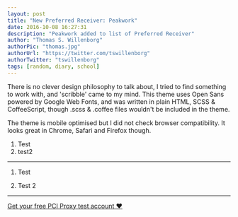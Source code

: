 ```yaml
---
layout: post
title: "New Preferred Receiver: Peakwork"
date: 2016-10-08 16:27:31
description: "Peakwork added to list of Preferred Receiver"
author: "Thomas S. Willenborg"
authorPic: "thomas.jpg"
authorUrl: "https://twitter.com/tswillenborg"
authorTwitter: "tswillenborg"
tags: [random, diary, school]
---
```




There is no clever design philosophy to talk about, I tried to find something to work with, and 'scribble' came to my mind. This theme uses Open Sans powered by Google Web Fonts, and was written in plain HTML, SCSS & CoffeeScript, though .scss & .coffee files wouldn't be included in the theme.

The theme is mobile optimised but I did not check browser compatibility. It looks great in Chrome, Safari and Firefox though.

1. Test
2. test2

---

1. Test

2. Test 2

---

<a href="https://www.pci-proxy.com/#/signup" target="_blank" class="big-button blue">Get your free PCI Proxy test account &hearts;</a>
